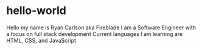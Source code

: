# hello-world
Hello my name is Ryan Carlson aka Fireblade
I am a Software Engineer with a focus on full stack development
Current languages I am learning are HTML, CSS, and JavaScript
